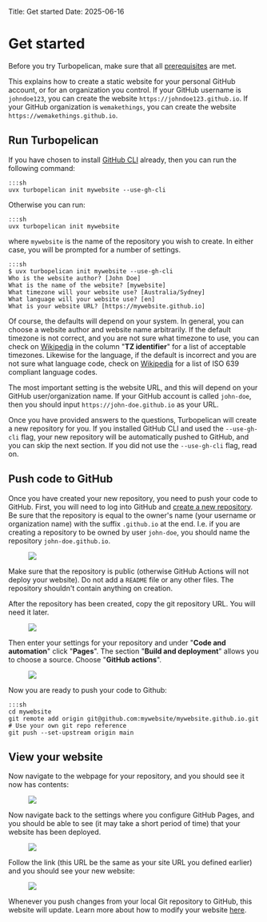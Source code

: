 Title: Get started
Date: 2025-06-16

# Get started

Before you try Turbopelican, make sure that all
[prerequisites](/get-started/prerequisites) are met.

This explains how to create a static website for your personal GitHub account,
or for an organization you control. If your GitHub username is `johndoe123`,
you can create the website `https://johndoe123.github.io`. If your GitHub
organization is `wemakethings`, you can create the website
`https://wemakethings.github.io`.

## Run Turbopelican

If you have chosen to install
[GitHub CLI](https://docs.github.com/en/github-cli/github-cli/about-github-cli)
already, then you can run the following command:

    :::sh
    uvx turbopelican init mywebsite --use-gh-cli

Otherwise you can run:

    :::sh
    uvx turbopelican init mywebsite

where `mywebsite` is the name of the repository you wish to create. In either
case, you will be prompted for a number of settings.

    :::sh
    $ uvx turbopelican init mywebsite --use-gh-cli
    Who is the website author? [John Doe] 
    What is the name of the website? [mywebsite]
    What timezone will your website use? [Australia/Sydney] 
    What language will your website use? [en]
    What is your website URL? [https://mywebsite.github.io]

Of course, the defaults will depend on your system. In general, you can choose
a website author and website name arbitrarily. If the default timezone is not
correct, and you are not sure what timezone to use, you can check on
[Wikipedia](https://en.wikipedia.org/wiki/List_of_tz_database_time_zones#List)
in the column "**TZ identifier**" for a list of acceptable timezones. Likewise
for the language, if the default is incorrect and you are not sure what
language code, check on
[Wikipedia](https://en.wikipedia.org/wiki/List_of_ISO_639_language_codes#Table)
for a list of ISO 639 compliant language codes.

The most important setting is the website URL, and this will depend on your
GitHub user/organization name. If your GitHub account is called `john-doe`,
then you should input `https://john-doe.github.io` as your URL.

Once you have provided answers to the questions, Turbopelican will create a
new repository for you. If you installed GitHub CLI and used the
`--use-gh-cli` flag, your new repository will be automatically pushed to
GitHub, and you can skip the next section. If you did not use the
`--use-gh-cli` flag, read on.

## Push code to GitHub

Once you have created your new repository, you need to push your code to
GitHub. First, you will need to log into GitHub and
[create a new repository](https://github.com/new). Be sure that the repository
is equal to the owner's name (your username or organization name) with the
suffix `.github.io` at the end. I.e. if you are creating a repository to be
owned by user `john-doe`, you should name the repository `john-doe.github.io`.

<figure>
    <img src="/images/create-repo.png" />
</figure>

Make sure that the repository is public (otherwise GitHub Actions will not
deploy your website). Do not add a `README` file or any other files. The
repository shouldn't contain anything on creation.

After the repository has been created, copy the git repository URL. You will
need it later.

<figure>
    <img src="/images/get-repo-reference.png" />
</figure>

Then enter your settings for your repository and under "**Code and
automation**" click "**Pages**". The section "**Build and deployment**" allows
you to choose a source. Choose "**GitHub actions**".

<figure>
    <img src="/images/github-actions-settings.png" />
</figure>

Now you are ready to push your code to Github:

    :::sh
    cd mywebsite
    git remote add origin git@github.com:mywebsite/mywebsite.github.io.git # Use your own git repo reference
    git push --set-upstream origin main

## View your website

Now navigate to the webpage for your repository, and you should see it now has
contents:

<figure>
    <img src="/images/view-new-repo.png" />
</figure>

Now navigate back to the settings where you configure GitHub Pages, and you
should be able to see (it may take a short period of time) that your website
has been deployed.

<figure>
    <img src="/images/site-is-live.png" />
</figure>

Follow the link (this URL be the same as your site URL you defined earlier)
and you should see your new website:

<figure>
    <img src="/images/main-page.png" />
</figure>

Whenever you push changes from your local Git repository to GitHub, this
website will update. Learn more about how to modify your website
[here](/get-started/modifying-your-website).
